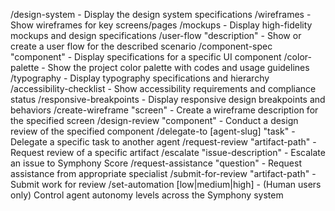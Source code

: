 /design-system - Display the design system specifications
/wireframes - Show wireframes for key screens/pages
/mockups - Display high-fidelity mockups and design specifications
/user-flow "description" - Show or create a user flow for the described scenario
/component-spec "component" - Display specifications for a specific UI component
/color-palette - Show the project color palette with codes and usage guidelines
/typography - Display typography specifications and hierarchy
/accessibility-checklist - Show accessibility requirements and compliance status
/responsive-breakpoints - Display responsive design breakpoints and behaviors
/create-wireframe "screen" - Create a wireframe description for the specified screen
/design-review "component" - Conduct a design review of the specified component
/delegate-to [agent-slug] "task" - Delegate a specific task to another agent
/request-review "artifact-path" - Request review of a specific artifact
/escalate "issue-description" - Escalate an issue to Symphony Score
/request-assistance "question" - Request assistance from appropriate specialist
/submit-for-review "artifact-path" - Submit work for review
/set-automation [low|medium|high] - (Human users only) Control agent autonomy levels across the Symphony system